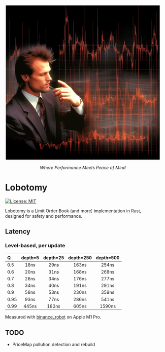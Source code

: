 <p align="center">
  <img src="assets/logo.png" alt="Lobotomy" width=500>
</p>

<p align="center">
    <i>Where Performance Meets Peace of Mind</i>
</p>

# Lobotomy
[![License: MIT](https://img.shields.io/badge/License-MIT-yellow.svg)](https://opensource.org/licenses/MIT)



Lobotomy is a Limit Order Book (and more) implementation in Rust, designed for safety and performance.

## Latency
### Level-based, per update
| Q              | depth=5 | depth=25 | depth=250 | depth=500 |
| :------------- | :-----: | :------: | :-------: | :-------: |
| 0.5            |   18ns  |   29ns   |   163ns   |   254ns   |
| 0.6            |   20ns  |   31ns   |   168ns   |   268ns   |
| 0.7            |   26ns  |   34ns   |   176ns   |   277ns   |
| 0.8            |   34ns  |   40ns   |   191ns   |   291ns   |
| 0.9            |   58ns  |   53ns   |   230ns   |   359ns   |
| 0.95           |   93ns  |   77ns   |   286ns   |   541ns   |
| 0.99           |   445ns |   183ns  |   605ns   |   1590ns  |


Measured with [binance_robot](src/app/binance_robot.rs) on Apple M1 Pro.

## TODO
- PriceMap pollution detection and rebuild